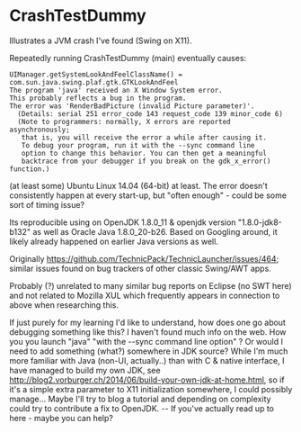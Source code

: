 CrashTestDummy
==============

Illustrates a JVM crash I've found (Swing on X11).

Repeatedly running CrashTestDummy (main) eventually causes:

    UIManager.getSystemLookAndFeelClassName() = com.sun.java.swing.plaf.gtk.GTKLookAndFeel
    The program 'java' received an X Window System error.
    This probably reflects a bug in the program.
    The error was 'RenderBadPicture (invalid Picture parameter)'.
      (Details: serial 251 error_code 143 request_code 139 minor_code 6)
      (Note to programmers: normally, X errors are reported asynchronously;
       that is, you will receive the error a while after causing it.
       To debug your program, run it with the --sync command line
       option to change this behavior. You can then get a meaningful
       backtrace from your debugger if you break on the gdk_x_error() function.)

(at least some) Ubuntu Linux 14.04 (64-bit) at least.  The error doesn't consistently happen at every start-up, but "often enough" - could be some sort of timing issue?

Its reproducible using on OpenJDK 1.8.0_11 & openjdk version "1.8.0-jdk8-b132"
as well as Oracle Java 1.8.0_20-b26.  Based on Googling around, it likely already happened on earlier Java versions as well.

Originally https://github.com/TechnicPack/TechnicLauncher/issues/464;
similar issues found on bug trackers of other classic Swing/AWT apps.

Probably (?) unrelated to many similar bug reports on Eclipse (no SWT here)
and not related to Mozilla XUL which frequently appears in connection to above when researching this.  

If just purely for my learning I'd like to understand, how does one go about debugging something like this? I haven't found much info on the web. How you you launch "java" "with the --sync command line option" ? Or would I need to add something (what?) somewhere in JDK source? While I'm much more familiar with Java (non-UI, actually..) than with C & native interface, I have managed to build my own JDK, see http://blog2.vorburger.ch/2014/06/build-your-own-jdk-at-home.html, so if it's a simple extra parameter to X11 initialization somewhere, I could possibly manage... Maybe I'll try to blog a tutorial and depending on complexity could try to contribute a fix to OpenJDK. -- If you've actually read up to here - maybe you can help? 
